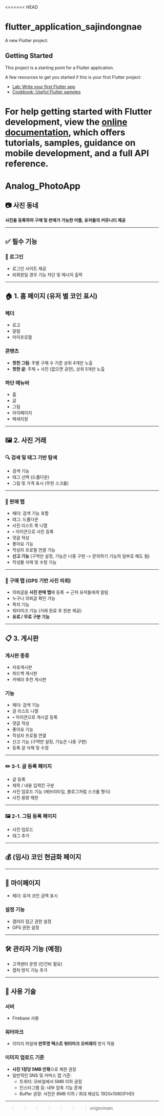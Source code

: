 <<<<<<< HEAD
# flutter_application_sajindongnae

A new Flutter project.

## Getting Started

This project is a starting point for a Flutter application.

A few resources to get you started if this is your first Flutter project:

- [Lab: Write your first Flutter app](https://docs.flutter.dev/get-started/codelab)
- [Cookbook: Useful Flutter samples](https://docs.flutter.dev/cookbook)

For help getting started with Flutter development, view the
[online documentation](https://docs.flutter.dev/), which offers tutorials,
samples, guidance on mobile development, and a full API reference.
=======
# Analog_PhotoApp

## 📷 사진 동네
**사진을 등록하여 구매 및 판매가 가능한 어플, 유저들의 커뮤니티 제공**

---

## ✅ 필수 기능

### 🔐 로그인
- 로그인 사이트 제공
- 비회원일 경우 기능 차단 및 메시지 출력

---

## 🏠 1. 홈 페이지 (유저 별 코인 표시)
### 헤더
- 로고
- 알림
- 마이프로필

### 콘텐츠
- **핫한 그림**: 주별 구매 수 기준 상위 4개만 노출
- **핫한 글**: 주제 + 사진 (없으면 공란), 상위 5개만 노출

### 하단 메뉴바
- 홈
- 글
- 그림
- 마이페이지
- 메세지창

---

## 🖼 2. 사진 거래

### 🔍 검색 및 태그 기반 탐색
- 검색 기능
- 태그 선택 (드롭다운)
- 그림 및 가격 표시 (무한 스크롤)

---

### 🛒 판매 탭
- 헤더: 검색 기능 포함
- 태그: 드롭다운
- 사진 리스트 쭉 나열
- `+` 아이콘으로 사진 등록
- 댓글 작성
- 좋아요 기능
- 작성자 프로필 연결 기능
- **신고 기능** (구역만 설정, 기능은 나중 구현 -> 문의하기 기능의 일부로 해도 됨)
- 작성물 삭제 및 수정 기능

---

### 📍 구매 탭 (GPS 기반 사진 의뢰)
- 의뢰글을 **사진 판매 탭**에 등록 → 근처 유저들에게 알림
- 누구나 의뢰글 확인 가능
- 쪽지 기능
- 워터마크 기능 (거래 완료 후 원본 제공)
- **유료 / 무료 구분 기능**

---

## 📋 3. 게시판

### 게시판 종류
- 자유게시판
- 피드백 게시판
- 카메라 추천 게시판

### 기능
- 헤더: 검색 기능
- 글 리스트 나열
- `+` 아이콘으로 게시글 등록
- 댓글 작성
- 좋아요 기능
- 작성자 프로필 연결
- 신고 기능 (구역만 설정, 기능은 나중 구현)
- 등록 글 삭제 및 수정

---

### ✏️ 3-1. 글 등록 페이지
- 글 등록
- 제목 / 내용 입력칸 구분
- 사진 업로드 기능 (에브리타임, 블로그처럼 스크롤 형식)
- 사진 용량 제한

---

### 🖼 2-1. 그림 등록 페이지
- 사진 업로드
- 태그 추가

---

## 💰 (임시) 코인 현금화 페이지

---

## 👤 마이페이지
- 헤더: 유저 코인 금액 표시

### 설정 기능
- 갤러리 접근 권한 설정
- GPS 권한 설정

---

## 🛠 관리자 기능 (예정)
- 고객센터 운영 (인건비 필요)
- 캡처 방지 기능 추가

---

## 🧩 사용 기술

### 서버
- Firebase 사용

### 워터마크
- 이미지 파일에 **반투명 텍스트 워터마크 오버레이** 방식 적용

### 이미지 업로드 기준
- **사진 1장당 5MB 안팎**으로 제한 권장
- 일반적인 SNS 및 커머스 앱 기준:
  - 트위터: 모바일에서 5MB 이하 권장
  - 인스타그램 등: 내부 압축 기능 존재
  - Buffer 권장: 사진은 8MB 이하 / 최대 해상도 1920x1080(FHD)

---


>>>>>>> origin/main
